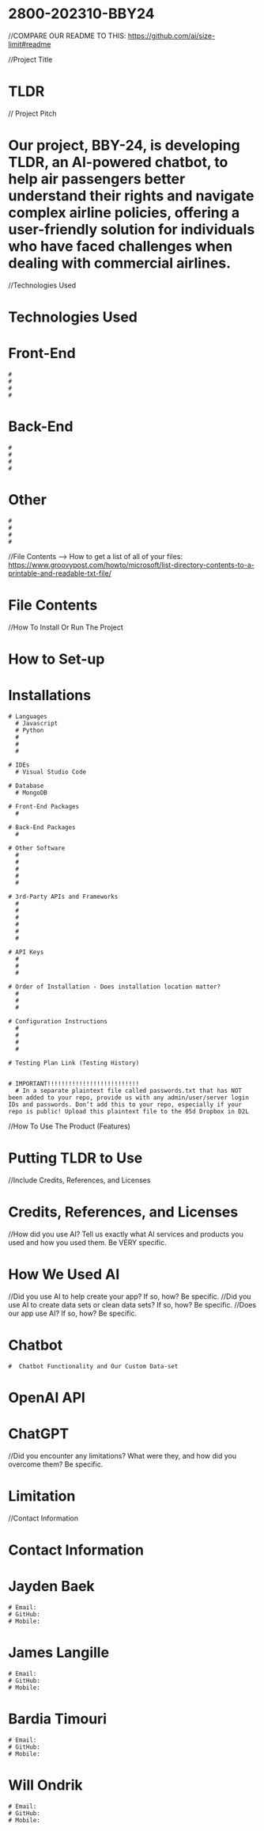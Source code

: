 # 2800-202310-BBY24


//COMPARE OUR README TO THIS: https://github.com/ai/size-limit#readme

//Project Title
# TLDR

// Project Pitch
# Our project, BBY-24, is developing TLDR, an AI-powered chatbot, to help air passengers better understand their rights and navigate complex airline policies, offering a user-friendly solution for individuals who have faced challenges when dealing with commercial airlines.

//Technologies Used
# Technologies Used

  # Front-End
    #
    #
    #
    #

  # Back-End
    #
    #
    #
    #

  # Other
    #
    #
    #
    #

//File Contents --> How to get a list of all of your files: https://www.groovypost.com/howto/microsoft/list-directory-contents-to-a-printable-and-readable-txt-file/
# File Contents

//How To Install Or Run The Project
# How to Set-up

  # Installations
    # Languages
      # Javascript
      # Python
      # 
      #
      #

    # IDEs
      # Visual Studio Code
    
    # Database
      # MongoDB

    # Front-End Packages
      #

    # Back-End Packages
      #

    # Other Software
      #
      #
      #
      #
      #

    # 3rd-Party APIs and Frameworks
      #
      #
      #
      #
      #
      #

    # API Keys
      #
      #
      #
    
    # Order of Installation - Does installation location matter?
      #
      #
      #

    # Configuration Instructions
      #
      #
      #
      #

    # Testing Plan Link (Testing History)


    # IMPORTANT!!!!!!!!!!!!!!!!!!!!!!!!!!
      # In a separate plaintext file called passwords.txt that has NOT been added to your repo, provide us with any admin/user/server login IDs and passwords. Don’t add this to your repo, especially if your repo is public! Upload this plaintext file to the 05d Dropbox in D2L 
      
//How To Use The Product (Features)
# Putting TLDR to Use

//Include Credits, References, and Licenses
# Credits, References, and Licenses

//How did you use AI? Tell us exactly what AI services and products you used and how you used them. Be VERY specific.
# How We Used AI

  //Did you use AI to help create your app? If so, how? Be specific.
  //Did you use AI to create data sets or clean data sets? If so, how? Be specific.
  //Does our app use AI? If so, how? Be specific.
  # Chatbot

    #  Chatbot Functionality and Our Custom Data-set

    
  # OpenAI API


  # ChatGPT

  //Did you encounter any limitations? What were they, and how did you overcome them? Be specific.
  # Limitation



//Contact Information
# Contact Information

  # Jayden Baek
    # Email:
    # GitHub:
    # Mobile:

  # James Langille
    # Email:
    # GitHub:
    # Mobile:

  # Bardia Timouri
    # Email:
    # GitHub:
    # Mobile:

  # Will Ondrik
    # Email:
    # GitHub:
    # Mobile:



